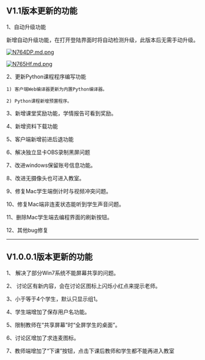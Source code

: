 ## V1.1版本更新的功能
1、自动升级功能  

新增自动升级功能，在打开登陆界面时将自动检测升级，此版本后无需手动升级。

[![N764DP.md.png](https://s1.ax1x.com/2020/07/01/N764DP.md.png)](https://imgchr.com/i/N764DP)

[![N765Hf.md.png](https://s1.ax1x.com/2020/07/01/N765Hf.md.png)](https://imgchr.com/i/N765Hf)

2、更新Python课程程序编写功能

    1) 客户端Web编译器更新为内置Python编译器。

    2) Python课程新增预置程序。

3、新增课堂奖励功能，学情报告可看到奖励。

4、新增资料下载功能

5、客户端新增前进后退功能

6、解决独立显卡OBS录制黑屏问题

7、改进windows保留账号信息功能。

8、改进无摄像头也可进入教室。

9、修复Mac学生端倒计时与视频冲突问题。

10、修复Mac端非连麦状态能听到学生声音问题。

11、删除Mac学生端去编程界面的刷新按钮。

12、其他bug修复

---

## V1.0.0.1版本更新的功能
1、 解决了部分Win7系统不能屏幕共享的问题。 

2、 讨论区有新内容，会在讨论区图标上闪烁小红点来提示老师。 

3、小于等于4个学生，默认只显示组1。 

4、学生端增加了保存用户名功能。 

5、限制教师在“共享屏幕”时“全屏学生的桌面”。 

6、讨论区增加了求连麦图标。 

7、教师端增加了“下课”按钮，点击下课后教师和学生都不能再进入教室
